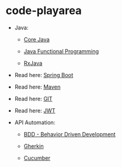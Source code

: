 # code-playarea
  
- Java:
    - [Core Java](java/javautility/README.md)
    
    - [Java Functional Programming ](java/funcprog/Readme.md)
    
    - [RxJava](RxJava/README.MD)

- Read here: [Spring Boot](springboot/README.md)

- Read here: [Maven](Documentation/maven.md)

- Read here: [GIT](Documentation/GIT.md)

- Read here: [JWT](java/JWT/JWT.md)

- API Automation:
  
    - [BDD - Behavior Driven Development](BDD-Cucumber/BDD.MD)
   
    - [Gherkin](BDD-Cucumber/Gherkin.md)
   
    - [Cucumber](BDD-Cucumber/Cucumber.md)
  